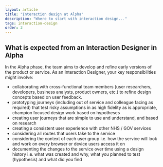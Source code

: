```yaml
---
layout: article
title: "Interaction design at Alpha"
description: "Where to start with interaction design..."
tags: interaction-design
order: 3
---
```


## What is expected from an Interaction Designer in Alpha

In the Alpha phase, the team aims to develop and refine early versions of the product or service. As an Interaction Designer, your key responsibilities might involve:

- collaborating with cross-functional team members (user researchers, developers, business analysts, product owners, etc.) to refine design concepts based on user feedback.
- prototyping journeys (including out of service and colleague facing as required) that test risky assumptions in as high fidelity as is appropriate, champion focused design work based on hypotheses
- creating user journeys that are simple to use and understand, and based on research
- creating a consistent user experience with other NHS / GOV services
- considering all routes that users take to the service
- considering the context of each user group i.e. how the service will look and work on every browser or device users access it on
- documenting the changes to the service over time using a design history i.e. what was created and why, what you planned to test (hypothesis) and what did you find 
